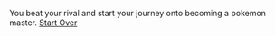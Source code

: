 You beat your rival and start your journey onto becoming a pokemon master.
[Start Over](../start/wakeup.md)